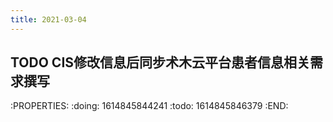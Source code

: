 ```yaml
---
title: 2021-03-04
---
```


## TODO CIS修改信息后同步术木云平台患者信息相关需求撰写
:PROPERTIES:
:doing: 1614845844241
:todo: 1614845846379
:END:
##
